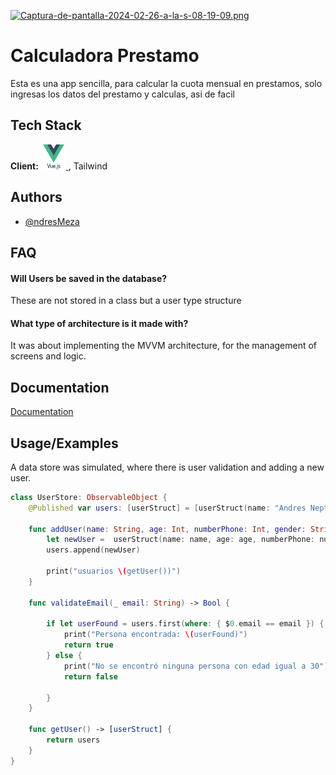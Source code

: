 [![Captura-de-pantalla-2024-02-26-a-la-s-08-19-09.png](https://i.postimg.cc/BvQsQGMK/Captura-de-pantalla-2024-02-26-a-la-s-08-19-09.png)](https://postimg.cc/HrKFBFGY)


# Calculadora Prestamo


Esta es una app sencilla, para calcular la cuota mensual en prestamos, solo ingresas los datos del prestamo y calculas, asi de facil 





## Tech Stack

**Client:** <a href="https://vuejs.org/" target="_blank" rel="noreferrer"> <img src="https://raw.githubusercontent.com/devicons/devicon/master/icons/vuejs/vuejs-original-wordmark.svg" alt="vuejs" width="40" height="40"/> </a> , Tailwind 



## Authors

- [@ndresMeza](https://www.linkedin.com/in/andres-meza-dev/)


## FAQ

#### Will Users be saved in the database?

These are not stored in a class but a user type structure

#### What type of architecture is it made with?

It was about implementing the MVVM architecture, for the management of screens and logic.


## Documentation

[Documentation](https://linktodocumentation)


## Usage/Examples
A data store was simulated, where there is user validation and adding a new user.


```swift
class UserStore: ObservableObject {
    @Published var users: [userStruct] = [userStruct(name: "Andres Neptaly Meza", age: 30, numberPhone: 99999999999, gender: "M", email: "admin@root.com", password: "Admin123.")]
    
    func addUser(name: String, age: Int, numberPhone: Int, gender: String, email: String, password: String ){
        let newUser =  userStruct(name: name, age: age, numberPhone: numberPhone, gender: gender, email: email, password: password)
        users.append(newUser)

        print("usuarios \(getUser())")
    }
    
    func validateEmail(_ email: String) -> Bool {
        
        if let userFound = users.first(where: { $0.email == email }) {
            print("Persona encontrada: \(userFound)")
            return true
        } else {
            print("No se encontró ninguna persona con edad igual a 30")
            return false
          
        }
    }
    
    func getUser() -> [userStruct] {
        return users
    }
}
```

